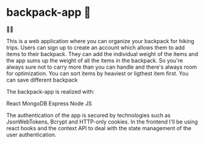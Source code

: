 # backpack-app :slightly_smiling_face:

:hiking_boot::hiking_boot:

This is a web application where you can organize your backpack for hiking trips.
Users can sign up to create an account which allows them to add items to their backpack.
They can add the individual weight of the items and the app sums up the weight of all the items in the backpack.
So you're always sure not to carry more than you can handle and there's always room for optimization.
You can sort items by heaviest or ligthest item first.
You can save different backpack

The backpack-app is realized with:

React
MongoDB
Express
Node JS


The authentication of the app is secured by technologies such as JsonWebTokens, Bcrypt and HTTP-only cookies.
In the frontend I'll be using react hooks and the context API to deal with the state management of the user authentication.
